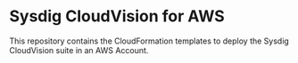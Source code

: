 # Sysdig CloudVision for AWS

This repository contains the CloudFormation templates to deploy the Sysdig
CloudVision suite in an AWS Account.
